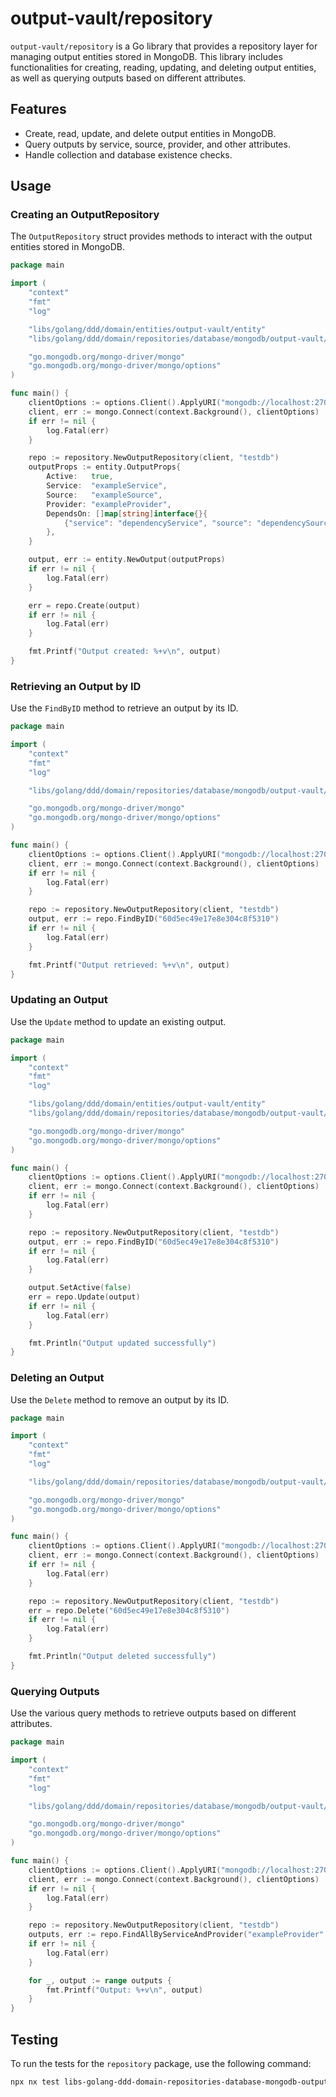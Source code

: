 # output-vault/repository

`output-vault/repository` is a Go library that provides a repository layer for managing output entities stored in MongoDB. This library includes functionalities for creating, reading, updating, and deleting output entities, as well as querying outputs based on different attributes.

## Features

- Create, read, update, and delete output entities in MongoDB.
- Query outputs by service, source, provider, and other attributes.
- Handle collection and database existence checks.

## Usage

### Creating an OutputRepository

The `OutputRepository` struct provides methods to interact with the output entities stored in MongoDB.

```go
package main

import (
    "context"
    "fmt"
    "log"

    "libs/golang/ddd/domain/entities/output-vault/entity"
    "libs/golang/ddd/domain/repositories/database/mongodb/output-vault/repository"

    "go.mongodb.org/mongo-driver/mongo"
    "go.mongodb.org/mongo-driver/mongo/options"
)

func main() {
    clientOptions := options.Client().ApplyURI("mongodb://localhost:27017")
    client, err := mongo.Connect(context.Background(), clientOptions)
    if err != nil {
        log.Fatal(err)
    }

    repo := repository.NewOutputRepository(client, "testdb")
    outputProps := entity.OutputProps{
        Active:   true,
        Service:  "exampleService",
        Source:   "exampleSource",
        Provider: "exampleProvider",
        DependsOn: []map[string]interface{}{
            {"service": "dependencyService", "source": "dependencySource"},
        },
    }

    output, err := entity.NewOutput(outputProps)
    if err != nil {
        log.Fatal(err)
    }

    err = repo.Create(output)
    if err != nil {
        log.Fatal(err)
    }

    fmt.Printf("Output created: %+v\n", output)
}
```

### Retrieving an Output by ID

Use the `FindByID` method to retrieve an output by its ID.

```go
package main

import (
    "context"
    "fmt"
    "log"

    "libs/golang/ddd/domain/repositories/database/mongodb/output-vault/repository"

    "go.mongodb.org/mongo-driver/mongo"
    "go.mongodb.org/mongo-driver/mongo/options"
)

func main() {
    clientOptions := options.Client().ApplyURI("mongodb://localhost:27017")
    client, err := mongo.Connect(context.Background(), clientOptions)
    if err != nil {
        log.Fatal(err)
    }

    repo := repository.NewOutputRepository(client, "testdb")
    output, err := repo.FindByID("60d5ec49e17e8e304c8f5310")
    if err != nil {
        log.Fatal(err)
    }

    fmt.Printf("Output retrieved: %+v\n", output)
}
```

### Updating an Output

Use the `Update` method to update an existing output.

```go
package main

import (
    "context"
    "fmt"
    "log"

    "libs/golang/ddd/domain/entities/output-vault/entity"
    "libs/golang/ddd/domain/repositories/database/mongodb/output-vault/repository"

    "go.mongodb.org/mongo-driver/mongo"
    "go.mongodb.org/mongo-driver/mongo/options"
)

func main() {
    clientOptions := options.Client().ApplyURI("mongodb://localhost:27017")
    client, err := mongo.Connect(context.Background(), clientOptions)
    if err != nil {
        log.Fatal(err)
    }

    repo := repository.NewOutputRepository(client, "testdb")
    output, err := repo.FindByID("60d5ec49e17e8e304c8f5310")
    if err != nil {
        log.Fatal(err)
    }

    output.SetActive(false)
    err = repo.Update(output)
    if err != nil {
        log.Fatal(err)
    }

    fmt.Println("Output updated successfully")
}
```

### Deleting an Output

Use the `Delete` method to remove an output by its ID.

```go
package main

import (
    "context"
    "fmt"
    "log"

    "libs/golang/ddd/domain/repositories/database/mongodb/output-vault/repository"

    "go.mongodb.org/mongo-driver/mongo"
    "go.mongodb.org/mongo-driver/mongo/options"
)

func main() {
    clientOptions := options.Client().ApplyURI("mongodb://localhost:27017")
    client, err := mongo.Connect(context.Background(), clientOptions)
    if err != nil {
        log.Fatal(err)
    }

    repo := repository.NewOutputRepository(client, "testdb")
    err = repo.Delete("60d5ec49e17e8e304c8f5310")
    if err != nil {
        log.Fatal(err)
    }

    fmt.Println("Output deleted successfully")
}
```

### Querying Outputs

Use the various query methods to retrieve outputs based on different attributes.

```go
package main

import (
    "context"
    "fmt"
    "log"

    "libs/golang/ddd/domain/repositories/database/mongodb/output-vault/repository"

    "go.mongodb.org/mongo-driver/mongo"
    "go.mongodb.org/mongo-driver/mongo/options"
)

func main() {
    clientOptions := options.Client().ApplyURI("mongodb://localhost:27017")
    client, err := mongo.Connect(context.Background(), clientOptions)
    if err != nil {
        log.Fatal(err)
    }

    repo := repository.NewOutputRepository(client, "testdb")
    outputs, err := repo.FindAllByServiceAndProvider("exampleProvider", "exampleService")
    if err != nil {
        log.Fatal(err)
    }

    for _, output := range outputs {
        fmt.Printf("Output: %+v\n", output)
    }
}
```

## Testing

To run the tests for the `repository` package, use the following command:

```sh
npx nx test libs-golang-ddd-domain-repositories-database-mongodb-output-vault-repository
```